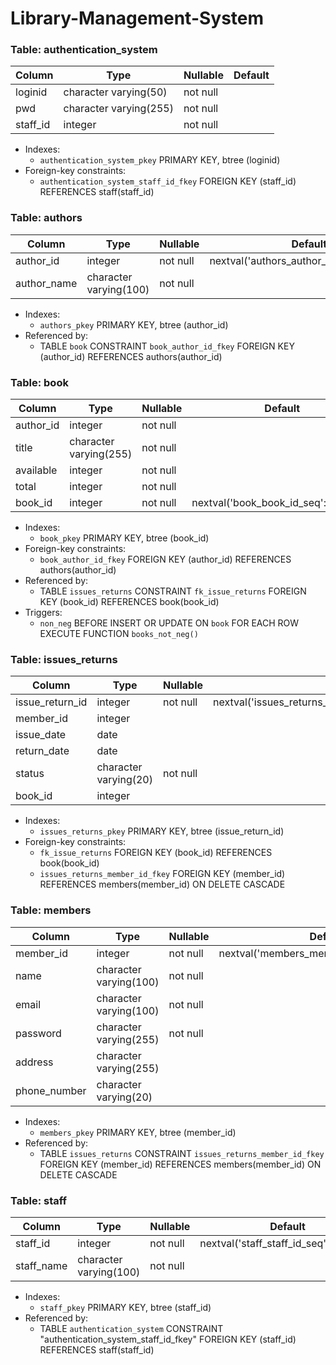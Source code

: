 # Library-Management-System



### Table: authentication_system

| Column    | Type                   | Nullable | Default |
|-----------|------------------------|----------|---------|
| loginid   | character varying(50)  | not null |         |
| pwd       | character varying(255) | not null |         |
| staff_id  | integer                | not null |         |

- Indexes:
  - `authentication_system_pkey` PRIMARY KEY, btree (loginid)
- Foreign-key constraints:
  - `authentication_system_staff_id_fkey` FOREIGN KEY (staff_id) REFERENCES staff(staff_id)

### Table: authors

| Column       | Type                   | Nullable | Default                                   |
|--------------|------------------------|----------|-------------------------------------------|
| author_id    | integer                | not null | nextval('authors_author_id_seq'::regclass)|
| author_name  | character varying(100) | not null |                                           |

- Indexes:
  - `authors_pkey` PRIMARY KEY, btree (author_id)
- Referenced by:
  - TABLE `book` CONSTRAINT `book_author_id_fkey` FOREIGN KEY (author_id) REFERENCES authors(author_id)

### Table: book

| Column     | Type                   | Nullable | Default                                 |
|------------|------------------------|----------|-----------------------------------------|
| author_id  | integer                | not null |                                         |
| title      | character varying(255) | not null |                                         |
| available  | integer                | not null |                                         |
| total      | integer                | not null |                                         |
| book_id    | integer                | not null | nextval('book_book_id_seq'::regclass)   |

- Indexes:
  - `book_pkey` PRIMARY KEY, btree (book_id)
- Foreign-key constraints:
  - `book_author_id_fkey` FOREIGN KEY (author_id) REFERENCES authors(author_id)
- Referenced by:
  - TABLE `issues_returns` CONSTRAINT `fk_issue_returns` FOREIGN KEY (book_id) REFERENCES book(book_id)
- Triggers:
  - `non_neg` BEFORE INSERT OR UPDATE ON `book` FOR EACH ROW EXECUTE FUNCTION `books_not_neg()`


### Table: issues_returns

| Column          | Type                   | Nullable | Default                                         |
|-----------------|------------------------|----------|-------------------------------------------------|
| issue_return_id | integer                | not null | nextval('issues_returns_issue_return_id_seq'::regclass) |
| member_id       | integer                |          |                                                 |
| issue_date      | date                   |          |                                                 |
| return_date     | date                   |          |                                                 |
| status          | character varying(20)  | not null |                                                 |
| book_id         | integer                |          |                                                 |

- Indexes:
  - `issues_returns_pkey` PRIMARY KEY, btree (issue_return_id)
- Foreign-key constraints:
  - `fk_issue_returns` FOREIGN KEY (book_id) REFERENCES book(book_id)
  - `issues_returns_member_id_fkey` FOREIGN KEY (member_id) REFERENCES members(member_id) ON DELETE CASCADE

### Table: members

| Column        | Type                   | Nullable | Default                                     |
|---------------|------------------------|----------|---------------------------------------------|
| member_id     | integer                | not null | nextval('members_member_id_seq'::regclass)  |
| name          | character varying(100) | not null |                                             |
| email         | character varying(100) | not null |                                             |
| password      | character varying(255) | not null |                                             |
| address       | character varying(255) |          |                                             |
| phone_number  | character varying(20)  |          |                                             |

- Indexes:
  - `members_pkey` PRIMARY KEY, btree (member_id)
- Referenced by:
  - TABLE `issues_returns` CONSTRAINT `issues_returns_member_id_fkey` FOREIGN KEY (member_id) REFERENCES members(member_id) ON DELETE CASCADE

### Table: staff

| Column       | Type                   | Nullable | Default                                    |
|--------------|------------------------|----------|--------------------------------------------|
| staff_id     | integer                | not null | nextval('staff_staff_id_seq'::regclass)    |
| staff_name   | character varying(100) | not null |                                            |

- Indexes:
  - `staff_pkey` PRIMARY KEY, btree (staff_id)
- Referenced by:
  - TABLE `authentication_system` CONSTRAINT "authentication_system_staff_id_fkey" FOREIGN KEY (staff_id) REFERENCES staff(staff_id)
